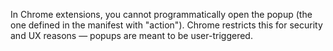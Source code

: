 In Chrome extensions, you cannot programmatically open the popup (the one defined in the manifest with "action"). Chrome restricts this for security and UX reasons — popups are meant to be user-triggered.